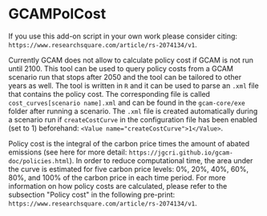 # GCAMPolCost
If you use this add-on script in your own work please consider citing: `https://www.researchsquare.com/article/rs-2074134/v1`.

Currently GCAM does not allow to calculate policy cost if GCAM is not run until 2100. This tool can be used to query policy costs from a GCAM scenario run that stops after 2050 and the tool can be tailored to other years as well. The tool is written in `R` and it can be used to parse an `.xml` file that contains the policy cost. The corresponding file is called `cost_curves[scenario name].xml` and can be found in the `gcam-core/exe` folder after running a scenario. The `.xml` file is created automatically during a scenario run if `createCostCurve` in the configuration file has been enabled (set to 1) beforehand: `<Value name="createCostCurve">1</Value>`. 

Policy cost is the integral of the carbon price times the amount of abated emissions (see here for more detail: `https://jgcri.github.io/gcam-doc/policies.html`). In order to reduce computational time, the area under the curve is estimated for five carbon price levels: 0%, 20%, 40%, 60%, 80%, and 100% of the carbon price in each time period. For more information on how policy costs are calculated, please refer to the subsection "Policy cost" in the following pre-print: `https://www.researchsquare.com/article/rs-2074134/v1`.

